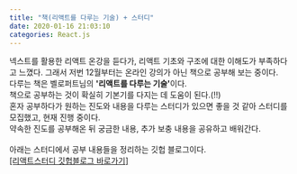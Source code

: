 ```yaml
---
title: "책(리액트를 다루는 기술) + 스터디"
date: 2020-01-16 21:03:10
categories: React.js
---
```


넥스트를 활용한 리액트 온강을 듣다가, 리액트 기초와 구조에 대한 이해도가 부족하다고 느꼈다. 그래서 저번 12월부터는 온라인 강의가 아닌 책으로 공부해 보는 중이다.<br>
다루는 책은 벨로퍼트님의 <b>'리액트를 다루는 기술'</b>이다.<br>
책으로 공부하는 것이 확실히 기본기를 다지는 데 도움이 된다.(!!)<br>
혼자 공부하다가 원하는 진도와 내용을 다루는 스터디가 있으면 좋을 것 같아 스터디를 모집했고, 현재 진행 중이다. <br>
약속한 진도를 공부해온 뒤 궁금한 내용, 추가 보충 내용을 공유하고 배워간다.<br><br>
아래는 스터디에서 공부 내용들을 정리하는 깃헙 블로그이다.
<br>
<a href="https://2020winter-react.github.io/FireFours/"> [리액트스터디 깃헙블로그 바로가기]</a>
<br><br>
